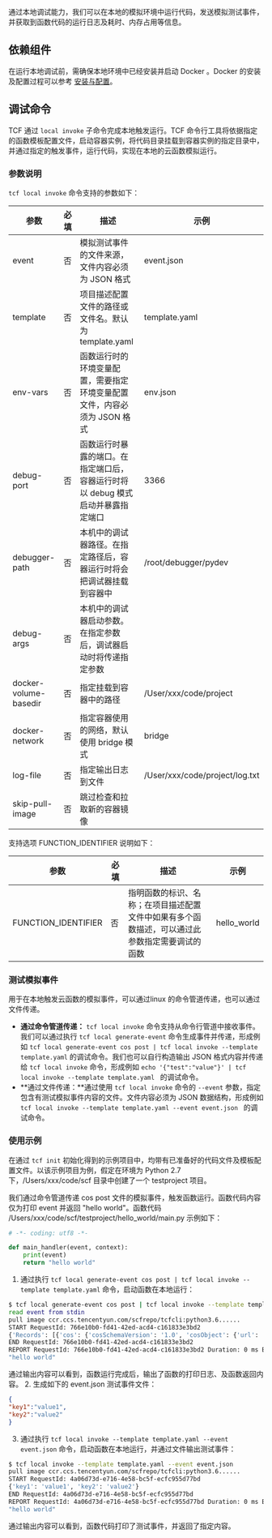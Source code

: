 
通过本地调试能力，我们可以在本地的模拟环境中运行代码，发送模拟测试事件，并获取到函数代码的运行日志及耗时、内存占用等信息。

## 依赖组件

在运行本地调试前，需确保本地环境中已经安装并启动 Docker 。Docker 的安装及配置过程可以参考 [安装与配置](https://cloud.tencent.com/document/product/583/33449)。

## 调试命令

TCF 通过 `local invoke` 子命令完成本地触发运行。TCF 命令行工具将依据指定的函数模板配置文件，启动容器实例，将代码目录挂载到容器实例的指定目录中，并通过指定的触发事件，运行代码，实现在本地的云函数模拟运行。

### 参数说明

`tcf local invoke` 命令支持的参数如下：

| 参数 | 必填 | 描述 | 示例 |
| --- | --- | --- | --- |
| event | 否 | 模拟测试事件的文件来源，文件内容必须为 JSON 格式 | event.json |
| template | 否 | 项目描述配置文件的路径或文件名。默认为 template.yaml | template.yaml |
| env-vars | 否 | 函数运行时的环境变量配置，需要指定环境变量配置文件，内容必须为 JSON 格式 |  env.json |
| debug-port | 否 | 函数运行时暴露的端口。在指定端口后，容器运行时将以 debug 模式启动并暴露指定端口 |  3366 |
| debugger-path | 否 | 本机中的调试器路径。在指定路径后，容器运行时将会把调试器挂载到容器中 | /root/debugger/pydev |
| debug-args | 否 | 本机中的调试器启动参数。在指定参数后，调试器启动时将传递指定参数 |  |
| docker-volume-basedir | 否 | 指定挂载到容器中的路径 |  /User/xxx/code/project |
| docker-network | 否 | 指定容器使用的网络，默认使用 bridge 模式 |  bridge |
| log-file | 否 | 指定输出日志到文件 |  /User/xxx/code/project/log.txt |
| skip-pull-image | 否 | 跳过检查和拉取新的容器镜像 |  |

支持选项 FUNCTION_IDENTIFIER 说明如下：

| 参数 | 必填 | 描述 | 示例 |
| --- | --- | --- | --- |
| FUNCTION_IDENTIFIER | 否 | 指明函数的标识、名称；在项目描述配置文件中如果有多个函数描述，可以通过此参数指定需要调试的函数 | hello_world |


### 测试模拟事件

用于在本地触发云函数的模拟事件，可以通过linux 的命令管道传递，也可以通过文件传递。
- **通过命令管道传递：** `tcf local invoke` 命令支持从命令行管道中接收事件。我们可以通过执行 `tcf local generate-event` 命令生成事件并传递，形成例如 `tcf local generate-event cos post | tcf local invoke --template template.yaml` 的调试命令。我们也可以自行构造输出 JSON 格式内容并传递给 `tcf local invoke` 命令，形成例如 `echo '{"test":"value"}' | tcf local invoke --template template.yaml ` 的调试命令。
- **通过文件传递：**通过使用 `tcf local invoke` 命令的 `--event` 参数，指定包含有测试模拟事件内容的文件。文件内容必须为 JSON 数据结构，形成例如 `tcf local invoke --template template.yaml --event event.json ` 的调试命令。 

### 使用示例

在通过 `tcf init` 初始化得到的示例项目中，均带有已准备好的代码文件及模板配置文件。以该示例项目为例，假定在环境为 Python 2.7下，/Users/xxx/code/scf 目录中创建了一个 testproject 项目。

我们通过命令管道传递 cos post 文件的模拟事件，触发函数运行。函数代码内容仅为打印 event 并返回 "hello world"。函数代码 /Users/xxx/code/scf/testproject/hello_world/main.py 示例如下：
```python
# -*- coding: utf8 -*-

def main_handler(event, context):
    print(event)
    return "hello world"

```
1. 通过执行 `tcf local generate-event cos post | tcf local invoke --template template.yaml` 命令，启动函数在本地运行：
```bash
$ tcf local generate-event cos post | tcf local invoke --template template.yaml 
read event from stdin
pull image ccr.ccs.tencentyun.com/scfrepo/tcfcli:python3.6......
START RequestId: 766e10b0-fd41-42ed-acd4-c161833e3bd2
{'Records': [{'cos': {'cosSchemaVersion': '1.0', 'cosObject': {'url': 'http://testpic-1253970026.cos.ap-guangzhou.myqcloud.com/testfile', 'meta': {'Content-Type': '', 'x-cos-request-id': 'NWMxOWY4MGFfMjViMjU4NjRfMTUyMV8yNzhhZjM='}, 'key': '/1253970026/testpic/testfile', 'vid': '', 'size': 1029}, 'cosBucket': {'region': 'gz', 'name': 'testpic', 'appid': '1253970026'}, 'cosNotificationId': 'unkown'}, 'event': {'eventVersion': '1.0', 'eventTime': 1545205770, 'requestParameters': {'requestSourceIP': '59.37.125.38', 'requestHeaders': {'Authorization': 'q-sign-algorithm=sha1&q-ak=AKIDQm6iUh2NJ6jL41tVUis9KpY5Rgv49zyC&q-sign-time=1545205709;1545215769&q-key-time=1545205709;1545215769&q-header-list=host;x-cos-storage-class&q-url-param-list=&q-signature=098ac7dfe9cf21116f946c4b4c29001c2b449b14'}}, 'eventName': 'cos:ObjectCreated:Post', 'reqid': 179398952, 'eventSource': 'qcs::cos', 'eventQueue': 'qcs:0:lambda:cd:appid/1253970026:default.printevent.$LATEST', 'reservedInfo': ''}}]}
END RequestId: 766e10b0-fd41-42ed-acd4-c161833e3bd2
REPORT RequestId: 766e10b0-fd41-42ed-acd4-c161833e3bd2 Duration: 0 ms Billed Duration: 100 ms Memory Size: 128 MB Max Memory Used: 15 MB
"hello world"
```
通过输出内容可以看到，函数运行完成后，输出了函数的打印日志、及函数返回内容。
2. 生成如下的 event.json 测试事件文件：
```json
{
"key1":"value1",
"key2":"value2"
}
```
3. 通过执行 `tcf local invoke --template template.yaml --event event.json` 命令，启动函数在本地运行，并通过文件输出测试事件：
```bash
$ tcf local invoke --template template.yaml --event event.json 
pull image ccr.ccs.tencentyun.com/scfrepo/tcfcli:python3.6......
START RequestId: 4a06d73d-e716-4e58-bc5f-ecfc955d77bd
{'key1': 'value1', 'key2': 'value2'}
END RequestId: 4a06d73d-e716-4e58-bc5f-ecfc955d77bd
REPORT RequestId: 4a06d73d-e716-4e58-bc5f-ecfc955d77bd Duration: 0 ms Billed Duration: 100 ms Memory Size: 128 MB Max Memory Used: 15 MB
"hello world"
```
通过输出内容可以看到，函数代码打印了测试事件，并返回了指定内容。



